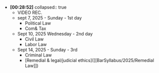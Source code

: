 - **[00:28:52]**
  collapsed:: true
	- VIDEO REC.
	- sept 7, 2025 - Sunday - 1st day
		- Political Law
		- Com& Tax
	- Sept 10, 2025 Wednesday - 2nd day
		- Civil Law
		- Labor Law
	- Sept 14, 2025 - Sunday - 3rd
		- Criminal Law
		- [Remedial & legal/judicial ethics]([[BarSyllabus/2025/Remedial Law]])